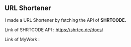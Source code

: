 ## URL Shortener

I made a URL Shortener by fetching the API of **SHRTCODE.**

Link of SHRTCODE API : https://shrtco.de/docs/

Link of MyWork :
